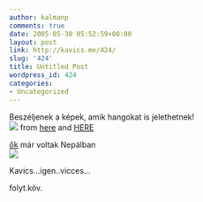 ```yaml
---
author: kalmanp
comments: true
date: 2005-05-30 05:52:59+00:00
layout: post
link: http://kavics.me/424/
slug: '424'
title: Untitled Post
wordpress_id: 424
categories:
- Uncategorized
---
```


Beszéljenek a képek, amik hangokat is jelethetnek!  
![](http://kavics.freeblog.hu/Files/natura.jpg) from [here](http://www.loglar.com/album.php?id=2192) and [HERE](http://www.lyricsandsongs.com/song/11668.html)




[ők](http://www.christophwolf.de/so-asien/nepal/) már voltak Nepálban  
![](http://kavics.freeblog.hu/Files/nepal.jpg)




Kavics...igen..vicces...




folyt.köv.  

